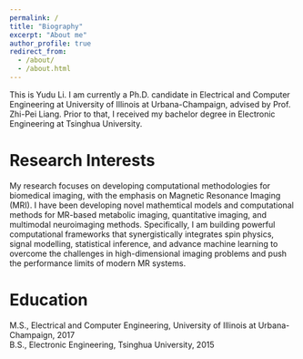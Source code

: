 ```yaml
---
permalink: /
title: "Biography"
excerpt: "About me"
author_profile: true
redirect_from: 
  - /about/
  - /about.html
---
```


This is Yudu Li. I am currently a Ph.D. candidate in Electrical and Computer Engineering at University of Illinois at Urbana-Champaign, advised by Prof. Zhi-Pei Liang. Prior to that, I received my bachelor degree in Electronic Engineering at Tsinghua University.

Research Interests
======
My research focuses on developing computational methodologies for biomedical imaging, with the emphasis on Magnetic Resonance Imaging (MRI). I have been developing novel mathemtical models and computational methods for MR-based metabolic imaging, quantitative imaging, and multimodal neuroimaging methods. Specifically, I am building powerful computational frameworks that synergistically integrates spin physics, signal modelling, statistical inference, and advance machine learning to overcome the challenges in high-dimensional imaging problems and push the performance limits of modern MR systems. 

Education
======
M.S., Electrical and Computer Engineering, University of Illinois at Urbana-Champaign, 2017\
B.S., Electronic Engineering, Tsinghua University, 2015

